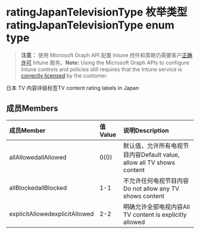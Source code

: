# <a name="ratingjapantelevisiontype-enum-type"></a><span data-ttu-id="d4885-101">ratingJapanTelevisionType 枚举类型</span><span class="sxs-lookup"><span data-stu-id="d4885-101">ratingJapanTelevisionType enum type</span></span>

> <span data-ttu-id="d4885-102">**注意：** 使用 Microsoft Graph API 配置 Intune 控件和策略仍需要客户[正确许可](https://go.microsoft.com/fwlink/?linkid=839381) Intune 服务。</span><span class="sxs-lookup"><span data-stu-id="d4885-102">**Note:** Using the Microsoft Graph APIs to configure Intune controls and policies still requires that the Intune service is [correctly licensed](https://go.microsoft.com/fwlink/?linkid=839381) by the customer.</span></span>

<span data-ttu-id="d4885-103">日本 TV 内容评级标签</span><span class="sxs-lookup"><span data-stu-id="d4885-103">TV content rating labels in Japan</span></span>
## <a name="members"></a><span data-ttu-id="d4885-104">成员</span><span class="sxs-lookup"><span data-stu-id="d4885-104">Members</span></span>
|<span data-ttu-id="d4885-105">成员</span><span class="sxs-lookup"><span data-stu-id="d4885-105">Member</span></span>|<span data-ttu-id="d4885-106">值</span><span class="sxs-lookup"><span data-stu-id="d4885-106">Value</span></span>|<span data-ttu-id="d4885-107">说明</span><span class="sxs-lookup"><span data-stu-id="d4885-107">Description</span></span>|
|:---|:---|:---|
|<span data-ttu-id="d4885-108">allAllowed</span><span class="sxs-lookup"><span data-stu-id="d4885-108">allAllowed</span></span>|<span data-ttu-id="d4885-109">0</span><span class="sxs-lookup"><span data-stu-id="d4885-109">{0}</span></span>|<span data-ttu-id="d4885-110">默认值，允许所有电视节目内容</span><span class="sxs-lookup"><span data-stu-id="d4885-110">Default value, allow all TV shows content</span></span>|
|<span data-ttu-id="d4885-111">allBlocked</span><span class="sxs-lookup"><span data-stu-id="d4885-111">allBlocked</span></span>|<span data-ttu-id="d4885-112">1</span><span class="sxs-lookup"><span data-stu-id="d4885-112">-1</span></span>|<span data-ttu-id="d4885-113">不允许任何电视节目内容</span><span class="sxs-lookup"><span data-stu-id="d4885-113">Do not allow any TV shows content</span></span>|
|<span data-ttu-id="d4885-114">explicitAllowed</span><span class="sxs-lookup"><span data-stu-id="d4885-114">explicitAllowed</span></span>|<span data-ttu-id="d4885-115">2</span><span class="sxs-lookup"><span data-stu-id="d4885-115">-2</span></span>|<span data-ttu-id="d4885-116">明确允许全部电视内容</span><span class="sxs-lookup"><span data-stu-id="d4885-116">All TV content is explicitly allowed</span></span>|




